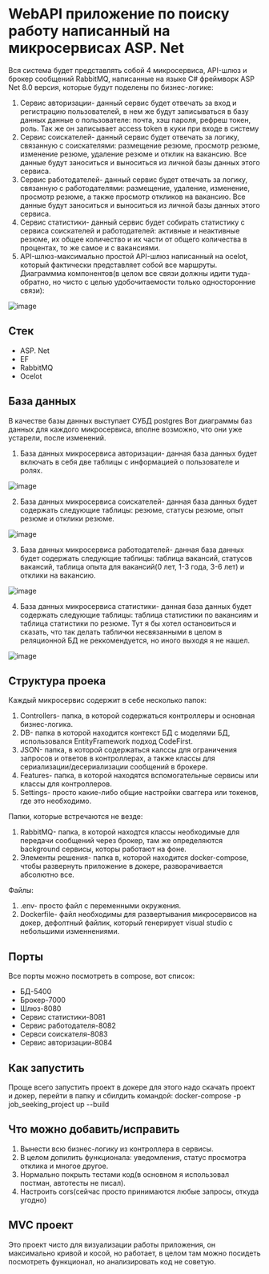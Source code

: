 # WebAPI приложение по поиску работу написанный на микросервисах ASP. Net
Вся система будет представлять собой 4 микросервиса, API-шлюз и брокер сообщений RabbitMQ, написанные на языке C# фреймворк ASP Net 8.0 версия, которые будут поделены по бизнес-логике:
1.	Сервис авторизации- данный сервис будет отвечать за вход и регистрацию пользователей, в нем же будут записываться в базу данных данные о пользователе: почта, хэш пароля, рефреш токен, роль. Так же он записывает access token в куки при входе в систему
2.	Сервис соискателей- данный сервис будет отвечать за логику, связанную с соискателями: размещение резюме, просмотр резюме, изменение резюме, удаление резюме и отклик на вакансию. Все данные будут заноситься и выноситься из личной базы данных этого сервиса.
3.	Сервис работодателей- данный сервис будет отвечать за логику, связанную с работодателями: размещение, удаление, изменение, просмотр резюме, а также просмотр откликов на вакансию. Все данные будут заноситься и выноситься из личной базы данных этого сервиса.
4.	Сервис статистики- данный сервис будет собирать статистику с сервиса соискателей и работодателей: активные и неактивные резюме, их общее количество и их части от общего количества в процентах, то же самое и с вакансиями.
5.	API-шлюз-максимально простой API-шлюз написанный на ocelot, который фактически представляет собой все маршруты.
Диаграммма компонентов(в целом все связи должны идити туда-обратно, но чисто с целью удобочитаемости только односторонние связи): 

![image](https://github.com/user-attachments/assets/4ac8dfb6-c090-42f0-bb17-5302b40872ca)

## Стек
* ASP. Net
* EF
* RabbitMQ
* Ocelot

## База данных
В качестве базы данных выступает СУБД postgres
Вот диаграммы баз данных для каждого микросервиса, вполне возможно, что они уже устарели, после изменений.
1.	База данных микросервиса авторизации- данная база данных будет включать в себя две таблицы с информацией о пользователе и ролях.

![image](https://github.com/user-attachments/assets/dac25daf-93d3-435d-834e-fabb2c1aa180)

2.	База данных микросервиса соискателей- данная база данных будет содержать следующие таблицы: резюме, статусы резюме, опыт резюме и отклики резюме.
 
 ![image](https://github.com/user-attachments/assets/e04f443d-6ac0-44cc-90ee-52ad9a43ae1d)

3.	База данных микросервиса работодателей- данная база данных будет содержать следующие таблицы: таблица вакансий, статусов вакансий, таблица опыта для вакансий(0 лет, 1-3 года, 3-6 лет) и отклики на вакансию.

 ![image](https://github.com/user-attachments/assets/bf693717-40c9-4c80-a072-1dac70daef05)

4.	База данных микросервиса статистики- данная база данных будет содержать следующие таблицы: таблица статистики по вакансиям и таблица статистики по резюме. Тут я бы хотел остановиться и сказать, что так делать таблички несвязанными в целом в реляционной БД не реккомендуется, но иного выходя я не нашел.
 
 ![image](https://github.com/user-attachments/assets/e2f1e324-7d16-4ac5-abb1-b5d158803234)

## Структура проека
Каждый микросервис содержит в себе несколько папок:
1. Controllers- папка, в которой содержаться контроллеры и основная бизнес-логика.
2. DB- папка в которой находится контекст БД с моделями БД, использовался EntityFramework подход CodeFirst.
3. JSON- папка, в которой содержаться калссы для ограничения запросов и ответов в контроллерах, а также классы для сериализации/десериализации сообщений в брокере.
4. Features- папка, в которой находятся вспомогательные сервисы или классы для контроллеров.
5. Settings- просто какие-либо общие настройки сваггера или токенов, где это необходимо.

Папки, которые встречаются не везде:
1. RabbitMQ- папка, в которой находтся классы необходимые для передачи сообщений через брокер, там же определяются background сервисы, которы работают на фоне.
2. Элементы решения- папка в, которой находится docker-compose, чтобы развернуть приложение в докере, разворачивается абсолютно все.

Файлы:
1. .env- просто файл с переменными окружения.
2. Dockerfile- файл необходимы для развертывания микросервисов на докер, дефолтный файлик, который генерирует visual studio с небольшими изменнениями.

## Порты
Все порты можно посмотреть в compose, вот список:

- БД-5400
- Брокер-7000
- Шлюз-8080
- Сервис статистики-8081
- Сервис работодателя-8082
- Сервси соискателя-8083
- Сервис авторизации-8084

## Как запустить
Проще всего запустить проект в докере для этого надо скачать проект и докер, перейти в папку и сбилдить командой: 
docker-compose -p job_seeking_project up --build
## Что можно добавить/исправить
1. Вынести всю бизнес-логику из контроллера в сервисы.
2. В целом допилить функционала: уведомления, статус просмотра отклика и многое другое.
3. Нормально покрыть тестами код(в основном я использовал постман, автотесты не писал).
4. Настроить cors(сейчас просто принимаются любые запросы, откуда угодно)
## MVC проект
Это проект чисто для визуализации работы приложения, он максимально кривой и косой, но работает, в целом там можно посидеть посмотреть функционал, но анализировать код не советую.

